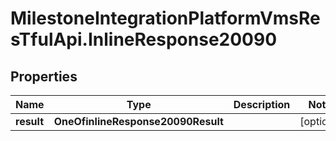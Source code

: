 # MilestoneIntegrationPlatformVmsResTfulApi.InlineResponse20090

## Properties
Name | Type | Description | Notes
------------ | ------------- | ------------- | -------------
**result** | **OneOfinlineResponse20090Result** |  | [optional] 
